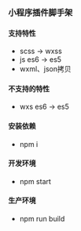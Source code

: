 ### 小程序插件脚手架

#### 支持特性
* scss -> wxss
* js es6 -> es5
* wxml、json拷贝

#### 不支持的特性
* wxs es6 -> es5

#### 安装依赖
* npm i
  
#### 开发环境
* npm start

#### 生产环境
* npm run build
